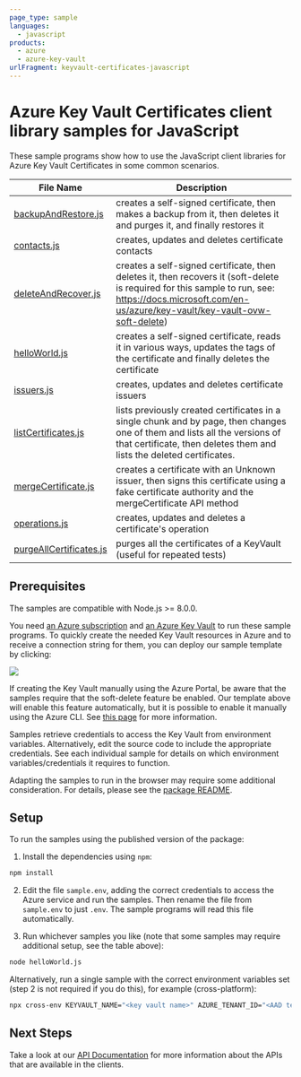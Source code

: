 ```yaml
---
page_type: sample
languages:
  - javascript
products:
  - azure
  - azure-key-vault
urlFragment: keyvault-certificates-javascript
---
```


# Azure Key Vault Certificates client library samples for JavaScript

These sample programs show how to use the JavaScript client libraries for Azure Key Vault Certificates in some common scenarios.

| **File Name**                                  | **Description**                                                                                                                                                                                       |
| ----------------------------------------------- | ------------------------------------------------------------------------------------------------------------------------------------------------------------------------------------------------------ |
| [backupAndRestore.js][backupandrestore]         | creates a self-signed certificate, then makes a backup from it, then deletes it and purges it, and finally restores it                                                                                 |
| [contacts.js][contacts]                         | creates, updates and deletes certificate contacts                                                                                                                                                      |
| [deleteAndRecover.js][deleteandrecover]         | creates a self-signed certificate, then deletes it, then recovers it (soft-delete is required for this sample to run, see: https://docs.microsoft.com/en-us/azure/key-vault/key-vault-ovw-soft-delete) |
| [helloWorld.js][helloworld]                     | creates a self-signed certificate, reads it in various ways, updates the tags of the certificate and finally deletes the certificate                                                                   |
| [issuers.js][issuers]                           | creates, updates and deletes certificate issuers                                                                                                                                                       |
| [listCertificates.js][listcertificates]         | lists previously created certificates in a single chunk and by page, then changes one of them and lists all the versions of that certificate, then deletes them and lists the deleted certificates.    |
| [mergeCertificate.js][mergecertificate]         | creates a certificate with an Unknown issuer, then signs this certificate using a fake certificate authority and the mergeCertificate API method                                                       |
| [operations.js][operations]                     | creates, updates and deletes a certificate's operation                                                                                                                                                 |
| [purgeAllCertificates.js][purgeAllCertificates] | purges all the certificates of a KeyVault (useful for repeated tests)                                                                                                                                  |

## Prerequisites

The samples are compatible with Node.js >= 8.0.0.

You need [an Azure subscription][freesub] and [an Azure Key Vault][azkeyvault] to run these sample programs. To quickly create the needed Key Vault resources in Azure and to receive a connection string for them, you can deploy our sample template by clicking:

[![](http://azuredeploy.net/deploybutton.png)](https://portal.azure.com/#create/Microsoft.Template/uri/https%3A%2F%2Fraw.githubusercontent.com%2FAzure%2Fazure-sdk-for-js%2Fmaster%2Fsdk%2Fkeyvault%2Ftest-resources.json)

If creating the Key Vault manually using the Azure Portal, be aware that the samples require that the soft-delete feature be enabled. Our template above will enable this feature automatically, but it is possible to enable it manually using the Azure CLI. See [this page][kvsoftdelete] for more information.

Samples retrieve credentials to access the Key Vault from environment variables. Alternatively, edit the source code to include the appropriate credentials. See each individual sample for details on which environment variables/credentials it requires to function.

Adapting the samples to run in the browser may require some additional consideration. For details, please see the [package README][package].

## Setup

To run the samples using the published version of the package:

1. Install the dependencies using `npm`:

```bash
npm install
```

2. Edit the file `sample.env`, adding the correct credentials to access the Azure service and run the samples. Then rename the file from `sample.env` to just `.env`. The sample programs will read this file automatically.

3. Run whichever samples you like (note that some samples may require additional setup, see the table above):

```bash
node helloWorld.js
```

Alternatively, run a single sample with the correct environment variables set (step 2 is not required if you do this), for example (cross-platform):

```bash
npx cross-env KEYVAULT_NAME="<key vault name>" AZURE_TENANT_ID="<AAD tenant id>" AZURE_CLIENT_ID="<AAD client id>" AZURE_CLIENT_SECRET="<AAD client secret>" node helloWorld.js
```

## Next Steps

Take a look at our [API Documentation][apiref] for more information about the APIs that are available in the clients.

[backupandrestore]: ./backupAndRestore.js
[contacts]: ./contacts.js
[deleteandrecover]: ./deleteAndRecover.js
[helloworld]: ./helloWorld.js
[issuers]: ./issuers.js
[listcertificates]: ./listCertificates.js
[mergecertificate]: ./mergeCertificate.js
[operations]: ./operations.js
[purgeAllCertificates]: ./purgeAllCertificates.js
[apiref]: https://docs.microsoft.com/javascript/api/@azure/keyvault-certificates
[azkeyvault]: https://docs.microsoft.com/azure/key-vault/quick-create-portal
[kvsoftdelete]: https://docs.microsoft.com/azure/key-vault/key-vault-soft-delete-cli
[freesub]: https://azure.microsoft.com/free/
[package]: ../README.md
